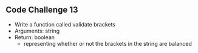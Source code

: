 ## Code Challenge 13
- Write a function called validate brackets
- Arguments: string
- Return: boolean
    - representing whether or not the brackets in the string are balanced
